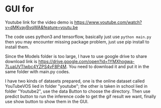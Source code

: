 # GUI for 
Youtube link for the video demo is https://www.youtube.com/watch?v=dMKvayBvqWA&feature=youtu.be  

The code uses python3 and tensorflow, basically just use `python main.py` then you may encounter missing package problem, 
just use pip install to install them.

Since the Models folder is too large, I have to use google drive to share  
download link is https://drive.google.com/open?id=1YMXhogwa-7LuaUVTIwbc4YZPS4vF8P4M. 
You need to download it and put it in the same folder with main.py codes.

I have two kinds of datasets prepared, one is the online dataset called YouTubeVOS lied in folder "youtube"; 
the other is taken in school lied in folder "Youtube2", use the data Button to choose the directory. 
Then use predict button to run the inference code to get the gif result we want, finally use show button to show them in the GUI.
